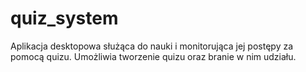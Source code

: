 # quiz_system
Aplikacja desktopowa służąca do nauki i monitorująca jej postępy za pomocą quizu.
Umożliwia tworzenie quizu oraz branie w nim udziału.

